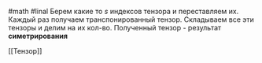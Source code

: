 #math #linal 
Берем какие то $s$ индексов тензора и переставляем их. Каждый раз получаем транспонированный тензор. 
Складываем все эти тензоры и делим на их кол-во. 
Полученный тензор - результат __симетрирования__

[[Тензор]]